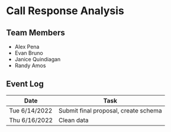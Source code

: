 # Call Response Analysis

## Team Members
- Alex Pena
- Evan Bruno
- Janice Quindiagan
- Randy Amos

## Event Log

| Date | Task |
| ------------- | ------------- |
| Tue 6/14/2022  | Submit final proposal, create schema  |
| Thu 6/16/2022  | Clean data |
